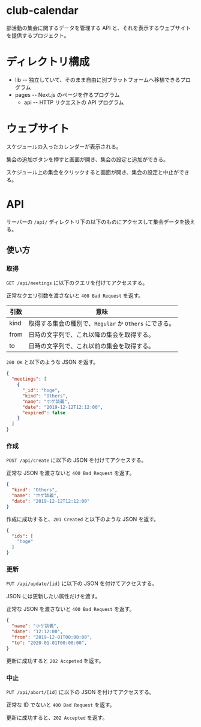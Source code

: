 # club-calendar

部活動の集会に関するデータを管理する API と、それを表示するウェブサイトを提供するプロジェクト。


# ディレクトリ構成

- lib -- 独立していて、そのまま自由に別プラットフォームへ移植できるプログラム
- pages -- Next.js のページを作るプログラム
  - api -- HTTP リクエストの API プログラム


# ウェブサイト

スケジュールの入ったカレンダーが表示される。

集会の追加ボタンを押すと画面が開き、集会の設定と追加ができる。

スケジュール上の集会をクリックすると画面が開き、集会の設定と中止ができる。


# API

サーバーの `/api/` ディレクトリ下の以下のものにアクセスして集会データを扱える。

## 使い方

### 取得

`GET /api/meetings` に以下のクエリを付けてアクセスする。

正常なクエリ引数を渡さないと `400 Bad Request` を返す。

| 引数 | 意味                                                   |
| ---- | ------------------------------------------------------ |
| kind | 取得する集会の種別で、`Regular` か `Others` にできる。 |
| from | 日時の文字列で、これ以降の集会を取得する。             |
| to   | 日時の文字列で、これ以前の集会を取得する。             |

`200 OK` と以下のような JSON を返す。

```json
{
  "meetings": [
    {
      "_id": "hoge",
      "kind": "Others",
      "name": "ホゲ談義",
      "date": "2019-12-12T12:12:00",
      "expired": false
    }
  ]
}
```

### 作成

`POST /api/create` に以下の JSON を付けてアクセスする。

正常な JSON を渡さないと `400 Bad Request` を返す。

```json
{
  "kind": "Others",
  "name": "ホゲ談義",
  "date": "2019-12-12T12:12:00"
}
```

作成に成功すると、`201 Created` と以下のような JSON を返す。

```json
{
  "ids": [
    "hoge"
  ]
}
```

### 更新

`PUT /api/update/[id]` に以下の JSON を付けてアクセスする。

JSON には更新したい属性だけを渡す。

正常な JSON を渡さないと `400 Bad Request` を返す。

```json
{
  "name": "ホゲ談義",
  "date": "12:12:00",
  "from": "2019-12-01T00:00:00",
  "to": "2020-01-01T00:00:00",
}
```

更新に成功すると `202 Accpeted` を返す。

### 中止

`PUT /api/abort/[id]` に以下の JSON を付けてアクセスする。

正常な ID でないと `400 Bad Request` を返す。

更新に成功すると、`202 Accepted` を返す。
